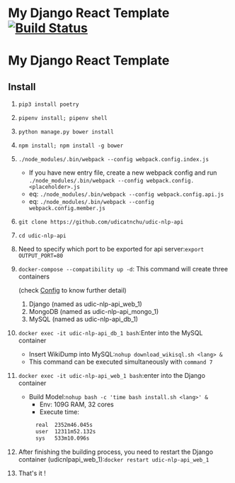 # My Django React Template[![Build Status](https://travis-ci.org/UDICatNCHU/udic-nlp-API.svg?branch=master)](https://travis-ci.org/UDICatNCHU/udic-nlp-API)

# My Django React Template

## Install

1. `pip3 install poetry`
2. `pipenv install; pipenv shell`
3. `python manage.py bower install`
4. `npm install; npm install -g bower`
5. `./node_modules/.bin/webpack --config webpack.config.index.js`
    * If you have new entry file, create a new webpack config and run `./node_modules/.bin/webpack --config webpack.config.<placeholder>.js`
    * eq: `./node_modules/.bin/webpack --config webpack.config.api.js`
    * eq: `./node_modules/.bin/webpack --config webpack.config.member.js`

2. `git clone https://github.com/udicatnchu/udic-nlp-api`
3. `cd udic-nlp-api`
4. Need to specify which port to be exported for api server:`export OUTPUT_PORT=80`
5. `docker-compose --compatibility up -d`:
    This command will create three containers

    (check [Config](#config) to know further detail)
    1. Django (named as udic-nlp-api_web_1)
    2. MongoDB (named as udic-nlp-api_mongo_1)
    3. MySQL (named as udic-nlp-api_db_1)
6. `docker exec -it udic-nlp-api_db_1 bash`:Enter into the MySQL container
    * Insert WikiDump into MySQL:`nohup download_wikisql.sh <lang> &`
    * This command can be executed simultaneously with `command 7`
7. `docker exec -it udic-nlp-api_web_1 bash`:enter into the Django container
    * Build Model:`nohup bash -c 'time bash install.sh <lang>' &`
        * Env: 109G RAM, 32 cores
        * Execute time:
        ```bash
          real  2352m46.045s
          user  12311m52.132s
          sys   533m10.096s
        ```
8. After finishing the building process, you need to restart the Django container (udicnlpapi_web_1):`docker restart udic-nlp-api_web_1`
9. That's it !

